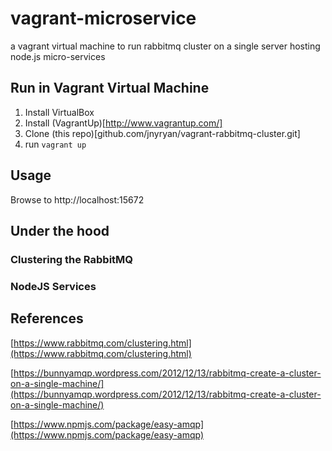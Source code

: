 # vagrant-microservice

a vagrant virtual machine to run rabbitmq cluster on a single server hosting node.js micro-services

## Run in Vagrant Virtual Machine

1. Install VirtualBox
2. Install (VagrantUp)[http://www.vagrantup.com/]
3. Clone (this repo)[github.com/jnyryan/vagrant-rabbitmq-cluster.git]
4. run ```vagrant up```

## Usage

  Browse to http://localhost:15672

## Under the hood

### Clustering the RabbitMQ

### NodeJS Services


## References
[https://www.rabbitmq.com/clustering.html](https://www.rabbitmq.com/clustering.html)

[https://bunnyamqp.wordpress.com/2012/12/13/rabbitmq-create-a-cluster-on-a-single-machine/](https://bunnyamqp.wordpress.com/2012/12/13/rabbitmq-create-a-cluster-on-a-single-machine/)

[https://www.npmjs.com/package/easy-amqp](https://www.npmjs.com/package/easy-amqp)
